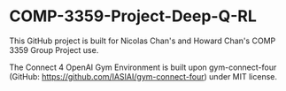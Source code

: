 # COMP-3359-Project-Deep-Q-RL

This GitHub project is built for Nicolas Chan's and Howard Chan's COMP 3359 Group Project use.

The Connect 4 OpenAI Gym Environment is built upon gym-connect-four (GitHub: https://github.com/IASIAI/gym-connect-four) under MIT license.  